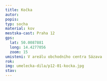 ```yaml
---
title: Kočka
autor: 
popis: 
typ: socha
material: kov
mestska-cast: Praha 12
gps:
  lat: 50.0087881
  long: 14.4277056
  zoom: 15
umisteni: V areálu obchodního centra Sázava
rok:
img: umelecka-dila/p12-01-kocka.jpg
stav:
---
```

